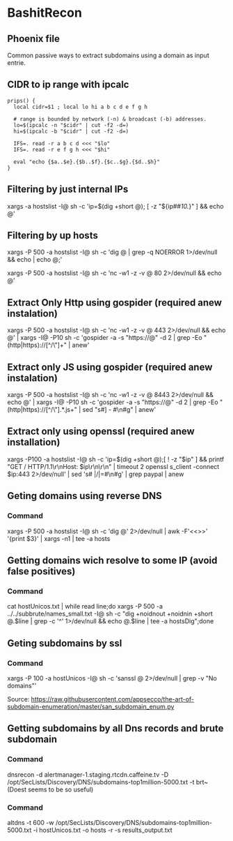 # BashitRecon

## Phoenix file

Common passive ways to extract subdomains using a domain as input entrie.

## CIDR to ip range with ipcalc
```
prips() {
  local cidr=$1 ; local lo hi a b c d e f g h

  # range is bounded by network (-n) & broadcast (-b) addresses.
  lo=$(ipcalc -n "$cidr" | cut -f2 -d=)
  hi=$(ipcalc -b "$cidr" | cut -f2 -d=)

  IFS=. read -r a b c d <<< "$lo"
  IFS=. read -r e f g h <<< "$hi"

  eval "echo {$a..$e}.{$b..$f}.{$c..$g}.{$d..$h}"
}
```
## Filtering by just internal IPs

xargs -a hostslist -I@ sh -c 'ip=$(dig +short @); [ -z "${ip##*10.*}" ] && echo @'

## Filtering by up hosts

xargs -P 500 -a hostslist -I@ sh -c 'dig @ | grep -q NOERROR 1>/dev/null && echo | echo @;'

xargs -P 500 -a hostslist -I@ sh -c 'nc -w1 -z -v @ 80 2>/dev/null && echo @'

## Extract Only Http using gospider (required anew instalation)

xargs -P 500 -a hostslist -I@ sh -c 'nc -w1 -z -v @ 443 2>/dev/null && echo @' | xargs -I@ -P10 sh -c 'gospider -a -s "https://@" -d 2 | grep -Eo "(http|https)://[^/\\"]+" | anew'

## Extract only JS using gospider (required anew instalation)

xargs -P 500 -a hostslist -I@ sh -c 'nc -w1 -z -v @ 8443 2>/dev/null && echo @' | xargs -I@ -P10 sh -c 'gospider -a -s "https://@" -d 2 | grep -Eo "(http|https)://[^/\\"].*.js+" | sed "s#\] \- #\n#g" | anew'

## Extract only using openssl (required anew installation)
xargs -P100 -a hostslist -I@ sh -c 'ip=$(dig +short @);[ ! -z "$ip" ] && printf "GET / HTTP/1.1\r\nHost: $ip\r\n\r\n" | timeout 2 openssl s_client -connect $ip:443 2>/dev/null' | sed 's# \|/\|=#\n#g' | grep paypal | anew

## Geting domains using reverse DNS

### Command

xargs -P 500 -a hostslist -I@ sh -c 'dig @' 2>/dev/null | awk -F'<<>>' '{print $3}' | xargs -n1 | tee -a hosts

## Getting domains wich resolve to some IP (avoid false positives)

### Command

cat hostUnicos.txt | while read line;do xargs -P 500 -a ../../subbrute/names_small.txt -I@ sh -c "dig +noidnout +noidnin +short @.$line | grep -c '^' 1>/dev/null && echo @.$line | tee -a hostsDig";done

## Geting subdomains by ssl

### Command

xargs -P 100 -a hostUnicos -I@ sh -c 'sanssl @ 2>/dev/null | grep -v "No domains"'

Source: https://raw.githubusercontent.com/appsecco/the-art-of-subdomain-enumeration/master/san_subdomain_enum.py

## Getting subdomains by all Dns records and brute subdomain

### Command

dnsrecon -d alertmanager-1.staging.rtcdn.caffeine.tv -D /opt/SecLists/Discovery/DNS/subdomains-top1million-5000.txt -t brt~
(Doest seems to be so useful)

### Command

altdns -t 600 -w /opt/SecLists/Discovery/DNS/subdomains-top1million-5000.txt -i hostUnicos.txt -o hosts -r -s results_output.txt
